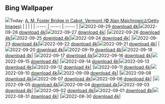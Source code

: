 ## Bing Wallpaper
![](./wallpaper/2022-09-29.jpg)Today: [A. M. Foster Bridge in Cabot, Vermont (© Alan Majchrowicz/Getty Images)](./wallpaper/2022-09-29.jpg)
|      |      |      |
| :----: | :----: | :----: |
|![](./wallpaper/2022-09-29_sm.jpg)2022-09-29 [download 4k](./wallpaper/2022-09-29.jpg)|![](./wallpaper/2022-09-28_sm.jpg)2022-09-28 [download 4k](./wallpaper/2022-09-28.jpg)|![](./wallpaper/2022-09-27_sm.jpg)2022-09-27 [download 4k](./wallpaper/2022-09-27.jpg)|
|![](./wallpaper/2022-09-26_sm.jpg)2022-09-26 [download 4k](./wallpaper/2022-09-26.jpg)|![](./wallpaper/2022-09-25_sm.jpg)2022-09-25 [download 4k](./wallpaper/2022-09-25.jpg)|![](./wallpaper/2022-09-24_sm.jpg)2022-09-24 [download 4k](./wallpaper/2022-09-24.jpg)|
|![](./wallpaper/2022-09-23_sm.jpg)2022-09-23 [download 4k](./wallpaper/2022-09-23.jpg)|![](./wallpaper/2022-09-22_sm.jpg)2022-09-22 [download 4k](./wallpaper/2022-09-22.jpg)|![](./wallpaper/2022-09-21_sm.jpg)2022-09-21 [download 4k](./wallpaper/2022-09-21.jpg)|
|![](./wallpaper/2022-09-20_sm.jpg)2022-09-20 [download 4k](./wallpaper/2022-09-20.jpg)|![](./wallpaper/2022-09-19_sm.jpg)2022-09-19 [download 4k](./wallpaper/2022-09-19.jpg)|![](./wallpaper/2022-09-18_sm.jpg)2022-09-18 [download 4k](./wallpaper/2022-09-18.jpg)|
|![](./wallpaper/2022-09-17_sm.jpg)2022-09-17 [download 4k](./wallpaper/2022-09-17.jpg)|![](./wallpaper/2022-09-16_sm.jpg)2022-09-16 [download 4k](./wallpaper/2022-09-16.jpg)|![](./wallpaper/2022-09-15_sm.jpg)2022-09-15 [download 4k](./wallpaper/2022-09-15.jpg)|
|![](./wallpaper/2022-09-14_sm.jpg)2022-09-14 [download 4k](./wallpaper/2022-09-14.jpg)|![](./wallpaper/2022-09-13_sm.jpg)2022-09-13 [download 4k](./wallpaper/2022-09-13.jpg)|![](./wallpaper/2022-09-12_sm.jpg)2022-09-12 [download 4k](./wallpaper/2022-09-12.jpg)|
|![](./wallpaper/2022-09-11_sm.jpg)2022-09-11 [download 4k](./wallpaper/2022-09-11.jpg)|![](./wallpaper/2022-09-10_sm.jpg)2022-09-10 [download 4k](./wallpaper/2022-09-10.jpg)|![](./wallpaper/2022-09-09_sm.jpg)2022-09-09 [download 4k](./wallpaper/2022-09-09.jpg)|
|![](./wallpaper/2022-09-08_sm.jpg)2022-09-08 [download 4k](./wallpaper/2022-09-08.jpg)|![](./wallpaper/2022-09-07_sm.jpg)2022-09-07 [download 4k](./wallpaper/2022-09-07.jpg)|![](./wallpaper/2022-09-06_sm.jpg)2022-09-06 [download 4k](./wallpaper/2022-09-06.jpg)|
|![](./wallpaper/2022-09-05_sm.jpg)2022-09-05 [download 4k](./wallpaper/2022-09-05.jpg)|![](./wallpaper/2022-09-04_sm.jpg)2022-09-04 [download 4k](./wallpaper/2022-09-04.jpg)|![](./wallpaper/2022-09-03_sm.jpg)2022-09-03 [download 4k](./wallpaper/2022-09-03.jpg)|
|![](./wallpaper/2022-09-02_sm.jpg)2022-09-02 [download 4k](./wallpaper/2022-09-02.jpg)|![](./wallpaper/2022-09-01_sm.jpg)2022-09-01 [download 4k](./wallpaper/2022-09-01.jpg)|![](./wallpaper/2022-08-31_sm.jpg)2022-08-31 [download 4k](./wallpaper/2022-08-31.jpg)|
|![](./wallpaper/2022-08-30_sm.jpg)2022-08-30 [download 4k](./wallpaper/2022-08-30.jpg)|
